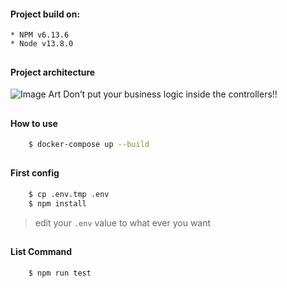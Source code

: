 #### Project build on:
    * NPM v6.13.6
    * Node v13.8.0
##

#### Project architecture
   ![Image Art](https://softwareontheroad.com/static/122dab3154cb7e417bbb210bbce7ca01/8299d/server_layers.jpg)
   Don’t put your business logic inside the controllers!!
##

#### How to use
```bash
    $ docker-compose up --build
```
##

#### First config
```bash
    $ cp .env.tmp .env
    $ npm install
```
> edit your `.env` value to what ever you want
##

#### List Command
```bash
    $ npm run test
```
##
